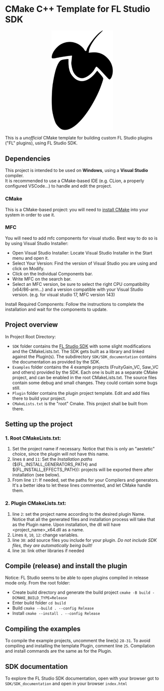 # CMake C++ Template for FL Studio SDK


<p align="center">
    <img src="assets/fl_logo.png" width="200">
</p>

This is a *unofficial* CMake template for building custom FL Studio plugins ("FL" plugins), using FL Studio SDK. 

## Dependencies
This project is intended to be used on **Windows**, using a **Visual Studio** compiler. <br>
It is recommended to use a CMake-based IDE (e.g. CLion, a properly configured VSCode...) to handle and edit the project.

### CMake
This is a CMake-based project: you will need to [install CMake](https://cmake.org/download/) into your system in order to use it.

### MFC
You will need to add mfc components for visual studio. Best way to do so is by using Visual Studio Installer:
- Open Visual Studio Installer: Locate Visual Studio Installer in the Start menu and open it.
- Select Your Version: Find the version of Visual Studio you are using and click on Modify.
- Click on the Individual Components bar.
- Write MFC on the search bar.
- Select an MFC version, be sure to select the right CPU compatibility (x64/86-arm...) and a version compatible with your Visual Studio version. (e.g. for visual studio 17, MFC version 143)

Install Required Components: Follow the instructions to complete the installation and wait for the components to update.

## Project overview
In Project Root Directory:
- `SDK` folder contains the [FL Studio SDK](https://www.image-line.com/developers/) with some slight modifications and the CMakeLists.txt.
The SDK gets built as a library and linked against the Plugin(s). The subdirectory `SDK/SDK_documentation` contains the documentation as provided by the SDK.
- `Examples` folder contains the 4 example projects (FruityGain_VC, Saw_VC and others) provided by the SDK. Each one is built as a separate CMake project, and 
can be enabled in the root CMakeLists.txt. The source files contain some debug and small changes. They could contain some bugs still. 
- `Plugin` folder contains the plugin project template. Edit and add files there to build your project.
- `CMakeLists.txt` is the "root" Cmake. This project shall be built from there.

## Setting up the project
### 1. Root CMakeLists.txt:
1. Set the project name if necessary. Notice that this is only an "aestetic" choice, since the plugin will not have this name.
2. lines `8` and `11`: Set the *Installation paths* (${FL_INSTALL_GENERATORS_PATH} and ${FL_INSTALL_EFFECTS_PATH}): projects will be exported there after installation (see below).
3. From line `17`: If needed, set the paths for your Compilers and generators. It's a better idea to let these lines commented, and let CMake handle them.

### 2. Plugin CMakeLists.txt:
1. line `2`: set the project name according to the desired plugin Name. Notice that all the generated files and installation process will take that as the Plugin name. Upon installation, the dll will have <project_name>_x64.dll as a name.
2. Lines `8`, `10`, `12`: change variables.
3. line `30`: add source files you include for your plugin. *Do not include SDK files, they are automatically being built!*
4. line `38`: link other libraries if needed

## Compile (release) and install the plugin
Notice: FL Studio seems to be able to open plugins compiled in release mode only.
From the root folder:
- Create build directory and generate the build project `cmake -B build -DCMAKE_BUILD_TYPE=Release` 
- Enter build folder `cd build`
- Build `cmake --build . --config Release`
- Install `cmake --install . --config Release`

## Compiling the examples
To compile the example projects, uncomment the line(s) `28-31`. To avoid compiling and installing the template Plugin, comment line `25`.
Compilation and install commands are the same as for the Plugin.

## SDK documentation
To explore the FL Studio SDK documentation, open with your browser got to `SDK/SDK_documentation` and open in your browser `index.html`